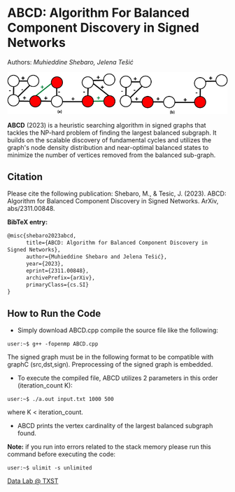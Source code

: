 # ABCD: Algorithm For Balanced Component Discovery in Signed Networks

Authors: <em> Muhieddine Shebaro, Jelena Tešić </em>

![Highland Tribes Execution!](/images/updated_example1.png "Example")

**ABCD** (2023) is a heuristic searching algorithm in signed graphs that tackles the NP-hard problem of finding the largest balanced subgraph. It builds on the scalable discovery of fundamental cycles and utilizes the graph's node density distribution and near-optimal balanced states to minimize the number of vertices removed from the balanced sub-graph.

## Citation
Please cite the following publication: Shebaro, M., & Tesic, J. (2023). ABCD: Algorithm for Balanced Component Discovery in Signed Networks. ArXiv, abs/2311.00848.

**BibTeX entry:**
```
@misc{shebaro2023abcd,
      title={ABCD: Algorithm for Balanced Component Discovery in Signed Networks}, 
      author={Muhieddine Shebaro and Jelena Tešić},
      year={2023},
      eprint={2311.00848},
      archivePrefix={arXiv},
      primaryClass={cs.SI}
}
```

## How to Run the Code 

* Simply download ABCD.cpp compile the source file like the following:

```
user:~$ g++ -fopenmp ABCD.cpp
```
The signed graph must be in the following format to be compatible with graphC (src,dst,sign).
Preprocessing of the signed graph is embedded.

* To execute the compiled file, ABCD utilizes 2 parameters in this order (iteration_count K):
```
user:~$ ./a.out input.txt 1000 500
```
where K < iteration_count.
 
* ABCD prints the vertex cardinality of the largest balanced subgraph found.

**Note:** if you run into errors related to the stack memory please run this command before executing the code:
```
user:~$ ulimit -s unlimited
```

[Data Lab @ TXST](DataLab12.github.io)


